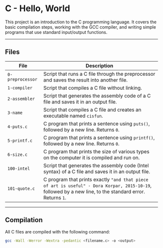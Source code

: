 # C - Hello, World

This project is an introduction to the C programming language. It covers the basic compilation steps, working with the GCC compiler, and writing simple programs that use standard input/output functions.  

---

## Files

| File | Description |
|------|-------------|
| `0-preprocessor` | Script that runs a C file through the preprocessor and saves the result into another file. |
| `1-compiler` | Script that compiles a C file without linking. |
| `2-assembler` | Script that generates the assembly code of a C file and saves it in an output file. |
| `3-name` | Script that compiles a C file and creates an executable named `cisfun`. |
| `4-puts.c` | C program that prints a sentence using `puts()`, followed by a new line. Returns `0`. |
| `5-printf.c` | C program that prints a sentence using `printf()`, followed by a new line. Returns `0`. |
| `6-size.c` | C program that prints the size of various types on the computer it is compiled and run on. |
| `100-intel` | Script that generates the assembly code (Intel syntax) of a C file and saves it in an output file. |
| `101-quote.c` | C program that prints exactly `"and that piece of art is useful" - Dora Korpar, 2015-10-19`, followed by a new line, to the standard error. Returns `1`. |

---

## Compilation

All C files are compiled with the following command:

```bash
gcc -Wall -Werror -Wextra -pedantic <filename.c> -o <output>
